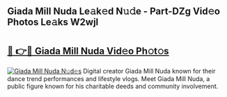 ## Giada Mill Nuda Le𝚊k𝚎d N𝚞𝚍e - Part-DZg Vid𝚎o Photos Le𝚊ks W2wjl

# <h2><a href="http://fbfex1.evod.top/?m=Giada+Mill+Nuda">🔗 👉🔴 Giada Mill Nuda Vid𝚎o Ph𝚘t𝚘s</a></h2>

[![Giada Mill Nuda N𝚞d𝚎s](https://i.imgur.com/8V9OHl7.gif)](http://fbfex1.evod.top/?m=Giada+Mill+Nuda)
Digital creator Giada Mill Nuda known for their dance trend performances and lifestyle vlogs. Meet Giada Mill Nuda, a public figure known for his charitable deeds and community involvement. 
